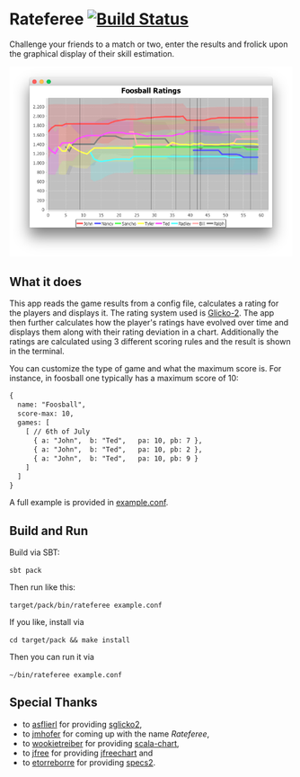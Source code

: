 # Rateferee [![Build Status](https://travis-ci.org/phdoerfler/rateferee.svg?branch=master)](https://travis-ci.org/phdoerfler/rateferee)

Challenge your friends to a match or two, enter the results and frolick upon the graphical display of their skill estimation.

![App](https://github.com/phdoerfler/rateferee/blob/gh-pages/app.png)

## What it does

This app reads the game results from a config file, calculates a rating for the players and displays it.
The rating system used is [Glicko-2](http://www.glicko.net/glicko.html).
The app then further calculates how the player's ratings have evolved over time and displays them along with their rating deviation in a chart.
Additionally the ratings are calculated using 3 different scoring rules and the result is shown in the terminal.

You can customize the type of game and what the maximum score is.
For instance, in foosball one typically has a maximum score of 10:

```hocon
{
  name: "Foosball",
  score-max: 10,
  games: [
    [ // 6th of July
      { a: "John",  b: "Ted",   pa: 10, pb: 7 },
      { a: "John",  b: "Ted",   pa: 10, pb: 2 },
      { a: "John",  b: "Ted",   pa: 10, pb: 9 }
    ]
  ]
}
```

A full example is provided in [example.conf](example.conf).

## Build and Run

Build via SBT:

`sbt pack`

Then run like this:

`target/pack/bin/rateferee example.conf`

If you like, install via

`cd target/pack && make install`

Then you can run it via

`~/bin/rateferee example.conf`

## Special Thanks

- to [asflierl](https://github.com/asflierl) for providing [sglicko2](https://github.com/asflierl/sglicko2),
- to [jmhofer](https://github.com/jmhofer) for coming up with the name *Rateferee*,
- to [wookietreiber](https://github.com/wookietreiber) for providing [scala-chart](https://github.com/wookietreiber/scala-chart),
- to [jfree](https://github.com/jfree) for providing [jfreechart](https://github.com/jfree/jfreechart) and
- to [etorreborre](https://github.com/etorreborre) for providing [specs2](https://github.com/etorreborre/specs2).
